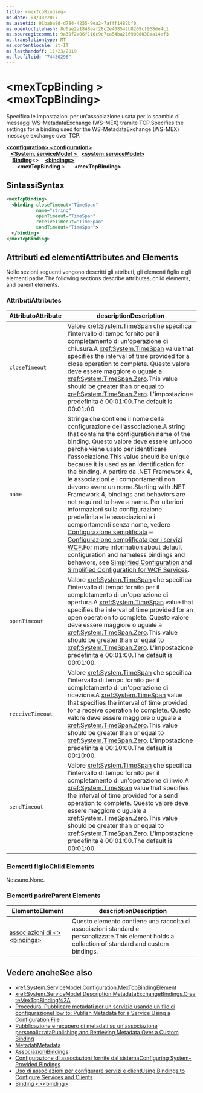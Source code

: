```yaml
---
title: <mexTcpBinding>
ms.date: 03/30/2017
ms.assetid: 01baba8d-d784-4255-9ea2-7afff1482bf0
ms.openlocfilehash: 8d0ae2a1848eaf28c2e408542b8209cf968de4c1
ms.sourcegitcommit: 9a39f2a06f110c9c7ca54ba216900d038aa14ef3
ms.translationtype: MT
ms.contentlocale: it-IT
ms.lasthandoff: 11/23/2019
ms.locfileid: "74430298"
---
```

# <a name="mextcpbinding"></a><span data-ttu-id="add15-101">\<mexTcpBinding ></span><span class="sxs-lookup"><span data-stu-id="add15-101">\<mexTcpBinding></span></span>
<span data-ttu-id="add15-102">Specifica le impostazioni per un'associazione usata per lo scambio di messaggi WS-MetadataExchange (WS-MEX) tramite TCP.</span><span class="sxs-lookup"><span data-stu-id="add15-102">Specifies the settings for a binding used for the WS-MetadataExchange (WS-MEX) message exchange over TCP.</span></span>  
  
<span data-ttu-id="add15-103">[ **\<configuration>** ](../configuration-element.md)</span><span class="sxs-lookup"><span data-stu-id="add15-103">[**\<configuration>**](../configuration-element.md)</span></span>\
<span data-ttu-id="add15-104">&nbsp;&nbsp;[ **\<System. serviceModel >** ](system-servicemodel.md)</span><span class="sxs-lookup"><span data-stu-id="add15-104">&nbsp;&nbsp;[**\<system.serviceModel>**](system-servicemodel.md)</span></span>\
<span data-ttu-id="add15-105">&nbsp;&nbsp;&nbsp;&nbsp;[**Binding**](bindings.md)\<></span><span class="sxs-lookup"><span data-stu-id="add15-105">&nbsp;&nbsp;&nbsp;&nbsp;[**\<bindings>**](bindings.md)</span></span>\
<span data-ttu-id="add15-106">&nbsp;&nbsp;&nbsp;&nbsp;&nbsp;&nbsp; **\<mexTcpBinding** ></span><span class="sxs-lookup"><span data-stu-id="add15-106">&nbsp;&nbsp;&nbsp;&nbsp;&nbsp;&nbsp;**\<mexTcpBinding>**</span></span>  
  
## <a name="syntax"></a><span data-ttu-id="add15-107">Sintassi</span><span class="sxs-lookup"><span data-stu-id="add15-107">Syntax</span></span>  
  
```xml  
<mexTcpBinding>
  <binding closeTimeout="TimeSpan"
           name="string"
           openTimeout="TimeSpan"
           receiveTimeout="TimeSpan"
           sendTimeout="TimeSpan">
  </binding>
</mexTcpBinding>
```  
  
## <a name="attributes-and-elements"></a><span data-ttu-id="add15-108">Attributi ed elementi</span><span class="sxs-lookup"><span data-stu-id="add15-108">Attributes and Elements</span></span>  
 <span data-ttu-id="add15-109">Nelle sezioni seguenti vengono descritti gli attributi, gli elementi figlio e gli elementi padre.</span><span class="sxs-lookup"><span data-stu-id="add15-109">The following sections describe attributes, child elements, and parent elements.</span></span>  
  
### <a name="attributes"></a><span data-ttu-id="add15-110">Attributi</span><span class="sxs-lookup"><span data-stu-id="add15-110">Attributes</span></span>  
  
|<span data-ttu-id="add15-111">Attributo</span><span class="sxs-lookup"><span data-stu-id="add15-111">Attribute</span></span>|<span data-ttu-id="add15-112">description</span><span class="sxs-lookup"><span data-stu-id="add15-112">Description</span></span>|  
|---------------|-----------------|  
|`closeTimeout`|<span data-ttu-id="add15-113">Valore <xref:System.TimeSpan> che specifica l'intervallo di tempo fornito per il completamento di un'operazione di chiusura.</span><span class="sxs-lookup"><span data-stu-id="add15-113">A <xref:System.TimeSpan> value that specifies the interval of time provided for a close operation to complete.</span></span> <span data-ttu-id="add15-114">Questo valore deve essere maggiore o uguale a <xref:System.TimeSpan.Zero>.</span><span class="sxs-lookup"><span data-stu-id="add15-114">This value should be greater than or equal to <xref:System.TimeSpan.Zero>.</span></span> <span data-ttu-id="add15-115">L'impostazione predefinita è 00:01:00.</span><span class="sxs-lookup"><span data-stu-id="add15-115">The default is 00:01:00.</span></span>|  
|`name`|<span data-ttu-id="add15-116">Stringa che contiene il nome della configurazione dell'associazione.</span><span class="sxs-lookup"><span data-stu-id="add15-116">A string that contains the configuration name of the binding.</span></span> <span data-ttu-id="add15-117">Questo valore deve essere univoco perché viene usato per identificare l'associazione.</span><span class="sxs-lookup"><span data-stu-id="add15-117">This value should be unique because it is used as an identification for the binding.</span></span> <span data-ttu-id="add15-118">A partire da .NET Framework 4, le associazioni e i comportamenti non devono avere un nome.</span><span class="sxs-lookup"><span data-stu-id="add15-118">Starting with .NET Framework 4, bindings and behaviors are not required to have a name.</span></span> <span data-ttu-id="add15-119">Per ulteriori informazioni sulla configurazione predefinita e le associazioni e i comportamenti senza nome, vedere [Configurazione semplificata](../../../wcf/simplified-configuration.md) e [Configurazione semplificata per i servizi WCF](../../../wcf/samples/simplified-configuration-for-wcf-services.md).</span><span class="sxs-lookup"><span data-stu-id="add15-119">For more information about default configuration and nameless bindings and behaviors, see [Simplified Configuration](../../../wcf/simplified-configuration.md) and [Simplified Configuration for WCF Services](../../../wcf/samples/simplified-configuration-for-wcf-services.md).</span></span>|  
|`openTimeout`|<span data-ttu-id="add15-120">Valore <xref:System.TimeSpan> che specifica l'intervallo di tempo fornito per il completamento di un'operazione di apertura.</span><span class="sxs-lookup"><span data-stu-id="add15-120">A <xref:System.TimeSpan> value that specifies the interval of time provided for an open operation to complete.</span></span> <span data-ttu-id="add15-121">Questo valore deve essere maggiore o uguale a <xref:System.TimeSpan.Zero>.</span><span class="sxs-lookup"><span data-stu-id="add15-121">This value should be greater than or equal to <xref:System.TimeSpan.Zero>.</span></span> <span data-ttu-id="add15-122">L'impostazione predefinita è 00:01:00.</span><span class="sxs-lookup"><span data-stu-id="add15-122">The default is 00:01:00.</span></span>|  
|`receiveTimeout`|<span data-ttu-id="add15-123">Valore <xref:System.TimeSpan> che specifica l'intervallo di tempo fornito per il completamento di un'operazione di ricezione.</span><span class="sxs-lookup"><span data-stu-id="add15-123">A <xref:System.TimeSpan> value that specifies the interval of time provided for a receive operation to complete.</span></span> <span data-ttu-id="add15-124">Questo valore deve essere maggiore o uguale a <xref:System.TimeSpan.Zero>.</span><span class="sxs-lookup"><span data-stu-id="add15-124">This value should be greater than or equal to <xref:System.TimeSpan.Zero>.</span></span> <span data-ttu-id="add15-125">L'impostazione predefinita è 00:10:00.</span><span class="sxs-lookup"><span data-stu-id="add15-125">The default is 00:10:00.</span></span>|  
|`sendTimeout`|<span data-ttu-id="add15-126">Valore <xref:System.TimeSpan> che specifica l'intervallo di tempo fornito per il completamento di un'operazione di invio.</span><span class="sxs-lookup"><span data-stu-id="add15-126">A <xref:System.TimeSpan> value that specifies the interval of time provided for a send operation to complete.</span></span> <span data-ttu-id="add15-127">Questo valore deve essere maggiore o uguale a <xref:System.TimeSpan.Zero>.</span><span class="sxs-lookup"><span data-stu-id="add15-127">This value should be greater than or equal to <xref:System.TimeSpan.Zero>.</span></span> <span data-ttu-id="add15-128">L'impostazione predefinita è 00:01:00.</span><span class="sxs-lookup"><span data-stu-id="add15-128">The default is 00:01:00.</span></span>|  
  
### <a name="child-elements"></a><span data-ttu-id="add15-129">Elementi figlio</span><span class="sxs-lookup"><span data-stu-id="add15-129">Child Elements</span></span>  
 <span data-ttu-id="add15-130">Nessuno.</span><span class="sxs-lookup"><span data-stu-id="add15-130">None.</span></span>  
  
### <a name="parent-elements"></a><span data-ttu-id="add15-131">Elementi padre</span><span class="sxs-lookup"><span data-stu-id="add15-131">Parent Elements</span></span>  
  
|<span data-ttu-id="add15-132">Elemento</span><span class="sxs-lookup"><span data-stu-id="add15-132">Element</span></span>|<span data-ttu-id="add15-133">description</span><span class="sxs-lookup"><span data-stu-id="add15-133">Description</span></span>|  
|-------------|-----------------|  
|[<span data-ttu-id="add15-134">associazioni di \<></span><span class="sxs-lookup"><span data-stu-id="add15-134">\<bindings></span></span>](bindings.md)|<span data-ttu-id="add15-135">Questo elemento contiene una raccolta di associazioni standard e personalizzate.</span><span class="sxs-lookup"><span data-stu-id="add15-135">This element holds a collection of standard and custom bindings.</span></span>|  
  
## <a name="see-also"></a><span data-ttu-id="add15-136">Vedere anche</span><span class="sxs-lookup"><span data-stu-id="add15-136">See also</span></span>

- <xref:System.ServiceModel.Configuration.MexTcpBindingElement>
- <xref:System.ServiceModel.Description.MetadataExchangeBindings.CreateMexTcpBinding%2A>
- [<span data-ttu-id="add15-137">Procedura: Pubblicare metadati per un servizio usando un file di configurazione</span><span class="sxs-lookup"><span data-stu-id="add15-137">How to: Publish Metadata for a Service Using a Configuration File</span></span>](../../../wcf/feature-details/how-to-publish-metadata-for-a-service-using-a-configuration-file.md)
- [<span data-ttu-id="add15-138">Pubblicazione e recupero di metadati su un'associazione personalizzata</span><span class="sxs-lookup"><span data-stu-id="add15-138">Publishing and Retrieving Metadata Over a Custom Binding</span></span>](../../../wcf/extending/publishing-and-retrieving-metadata-over-a-custom-binding.md)
- [<span data-ttu-id="add15-139">Metadati</span><span class="sxs-lookup"><span data-stu-id="add15-139">Metadata</span></span>](../../../wcf/feature-details/metadata.md)
- [<span data-ttu-id="add15-140">Associazioni</span><span class="sxs-lookup"><span data-stu-id="add15-140">Bindings</span></span>](../../../wcf/bindings.md)
- [<span data-ttu-id="add15-141">Configurazione di associazioni fornite dal sistema</span><span class="sxs-lookup"><span data-stu-id="add15-141">Configuring System-Provided Bindings</span></span>](../../../wcf/feature-details/configuring-system-provided-bindings.md)
- [<span data-ttu-id="add15-142">Uso di associazioni per configurare servizi e client</span><span class="sxs-lookup"><span data-stu-id="add15-142">Using Bindings to Configure Services and Clients</span></span>](../../../wcf/using-bindings-to-configure-services-and-clients.md)
- [<span data-ttu-id="add15-143">Binding \<></span><span class="sxs-lookup"><span data-stu-id="add15-143">\<binding></span></span>](bindings.md)
